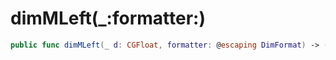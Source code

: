 # dimMLeft(\_:​formatter:​)

``` swift
public func dimMLeft(_ d:​ CGFloat, formatter:​ @escaping DimFormat) -> ([CGPoint]) -> [Label]
```
